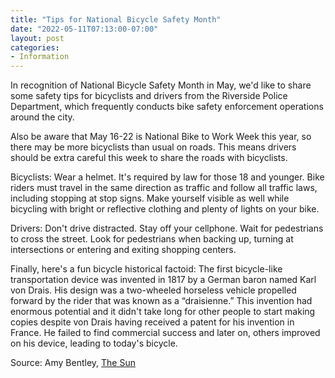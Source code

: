 ```yaml
---
title: "Tips for National Bicycle Safety Month"
date: "2022-05-11T07:13:00-07:00"
layout: post
categories:
- Information
---
```


In recognition of National Bicycle Safety Month in May, we'd like to share some safety tips for bicyclists and drivers from the Riverside Police Department, which frequently conducts bike safety enforcement operations around the city.

Also be aware that May 16-22 is National Bike to Work Week this year, so there may be more bicyclists than usual on roads. This means drivers should be extra careful this week to share the roads with bicyclists.

Bicyclists: Wear a helmet. It's required by law for those 18 and younger. Bike riders must travel in the same direction as traffic and follow all traffic laws, including stopping at stop signs. Make yourself visible as well while bicycling with bright or reflective clothing and plenty of lights on your bike.

Drivers: Don't drive distracted. Stay off your cellphone. Wait for pedestrians to cross the street. Look for pedestrians when backing up, turning at intersections or entering and exiting shopping centers.

Finally, here's a fun bicycle historical factoid: The first bicycle-like transportation device was invented in 1817 by a German baron named Karl von Drais. His design was a two-wheeled horseless vehicle propelled forward by the rider that was known as a “draisienne.” This invention had enormous potential and it didn't take long for other people to start making copies despite von Drais having received a patent for his invention in France. He failed to find commercial success and later on, others improved on his device, leading to today's bicycle.

Source: Amy Bentley, [The Sun](https://www.sbsun.com/2022/05/11/is-it-illegal-to-turn-left-at-a-signal-if-it-stays-red-and-never-changes/)